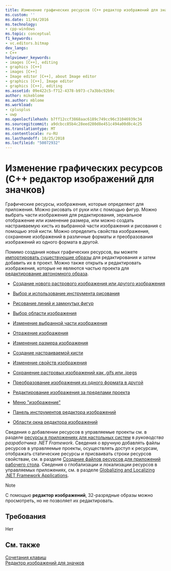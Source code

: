 ```yaml
---
title: Изменение графических ресурсов (C++ редактор изображений для значков) | Документация Майкрософт
ms.custom: ''
ms.date: 11/04/2016
ms.technology:
- cpp-windows
ms.topic: conceptual
f1_keywords:
- vc.editors.bitmap
dev_langs:
- C++
helpviewer_keywords:
- images [C++], editing
- graphics [C++]
- images [C++]
- Image editor [C++], about Image editor
- graphics [C++], Image editor
- graphics [C++], editing
ms.assetid: 09e422c5-f712-4378-b973-c7a3bbc92b9c
author: mikeblome
ms.author: mblome
ms.workload:
- cplusplus
- uwp
ms.openlocfilehash: b7ff12ccf3868aac6189c749cc96c31046939c34
ms.sourcegitcommit: a9dcbcc85b4c28eed280d8e451c494a00d8c4c25
ms.translationtype: MT
ms.contentlocale: ru-RU
ms.lasthandoff: 10/25/2018
ms.locfileid: "50072932"
---
```

# <a name="editing-graphical-resources-c-image-editor-for-icons"></a>Изменение графических ресурсов (C++ редактор изображений для значков)

Графические ресурсы, изображения, которые определяют для приложения. Можно рисовать от руки или с помощью фигур. Можно выбрать части изображения для редактирования, зеркальное отображение или изменение размера, или можно создать настраиваемую кисть из выбранной части изображения и рисования с помощью этой кисти. Можно определить свойства изображения, сохранение изображений в различные форматы и преобразования изображений из одного формата в другой.

Помимо создания новых графических ресурсов, вы можете [импортировать существующие образы](../windows/how-to-import-and-export-resources.md) для редактирования и затем добавить их в проект. Можно также открыть и редактировать изображения, которые не являются частью проекта для [редактирование автономного образа](../windows/editing-an-image-outside-of-a-project-image-editor-for-icons.md).

- [Создание нового растрового изображения или другого изображения](../windows/creating-an-icon-or-other-image-image-editor-for-icons.md)

- [Выбор и использование инструмента рисования](using-a-drawing-tool-image-editor-for-icons.md)

- [Рисование линий и замкнутых фигур](../windows/drawing-lines-or-closed-figures-image-editor-for-icons.md)

- [Выбор области изображения](../windows/selecting-an-area-of-an-image-image-editor-for-icons.md)

- [Изменение выбранной части изображения](../windows/editing-parts-of-an-image-image-editor-for-icons.md)

- [Отражение изображения](../windows/flipping-an-image-image-editor-for-icons.md)

- [Изменение размера изображения](../windows/resizing-an-image-image-editor-for-icons.md)

- [Создание настраиваемой кисти](../windows/creating-a-custom-brush-image-editor-for-icons.md)

- [Изменение свойств изображения](changing-image-properties-image-editor-for-icons.md)

- [Сохранение растровых изображений как .gifs или .jpegs](../windows/saving-bitmaps-as-gifs-or-jpegs-image-editor-for-icons.md)

- [Преобразование изображения из одного формата в другой](../windows/converting-an-image-from-one-format-to-another-image-editor-for-icons.md)

- [Редактирование изображения за пределами проекта](../windows/editing-an-image-outside-of-a-project-image-editor-for-icons.md)

- [Меню "изображение"](../windows/image-menu-image-editor-for-icons.md)

- [Панель инструментов редактора изображений](../windows/toolbar-image-editor-for-icons.md)

- [Области окна редактора изображений](../windows/window-panes-image-editor-for-icons.md)

Сведения о добавлении ресурсов в управляемые проекты см. в разделе [ресурсы в приложениях для настольных систем](/dotnet/framework/resources/index) в *руководства разработчика .NET Framework*. Сведения о вручную добавлять файлы ресурсов в управляемые проекты, осуществлять доступ к ресурсам, отображать статические ресурсы и присваивать строки ресурсов свойствам, см. в разделе [Создание файлов ресурсов для приложений рабочего стола](/dotnet/framework/resources/creating-resource-files-for-desktop-apps). Сведения о глобализации и локализации ресурсов в управляемых приложениях, см. в разделе [Globalizing and Localizing .NET Framework Applications](/dotnet/standard/globalization-localization/index).

> [!NOTE]
> С помощью **редактор изображений**, 32-разрядные образы можно просмотреть, но не позволяет их редактировать.

## <a name="requirements"></a>Требования

Нет

## <a name="see-also"></a>См. также

[Сочетания клавиш](../windows/accelerator-keys-image-editor-for-icons.md)<br/>
[Редактор изображений для значков](../windows/image-editor-for-icons.md)
